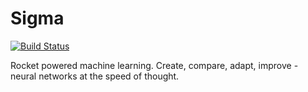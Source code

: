 # Sigma 
[![Build Status](https://travis-ci.org/GreekDictionary/Sigma.svg?branch=master)](https://travis-ci.org/GreekDictionary/Sigma)

Rocket powered machine learning. Create, compare, adapt, improve - neural networks at the speed of thought.



